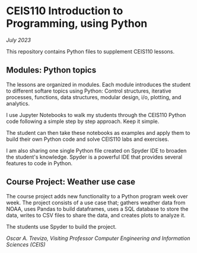 # CEIS110 Introduction to Programming, using Python

_July 2023_

This repository contains Python files to supplement CEIS110 lessons.

## Modules: Python topics

The lessons are organized in modules. Each module introduces the student to different softare topics using Python: 
Control structures, iterative processes, functions, data structures, modular design, i/o, plotting, and analytics. 

I use Jupyter Notebooks to walk my students through the CEIS110 Python code 
following a simple step by step approach. Keep it simple.

The student can then take these notebooks as examples and apply them to build their own Python code
and solve CEIS110 labs and exercises.

I am also sharing one single Python file created on Spyder IDE to broaden the student's knowledge.
Spyder is a powerful IDE that provides several features to code in Python.

## Course Project: Weather use case

The course project adds new functionality to a Python program week over week. The project consists of a use case
that; gathers weather data from NOAA, uses Pandas to build dataframes, uses a SQL database to store the data, 
writes to CSV files to share the data, and creates plots to analyze it. 

The students use Spyder to build the project.

_Oscar A. Trevizo, Visiting Professor_
_Computer Engineering and Information Sciences (CEIS)_

